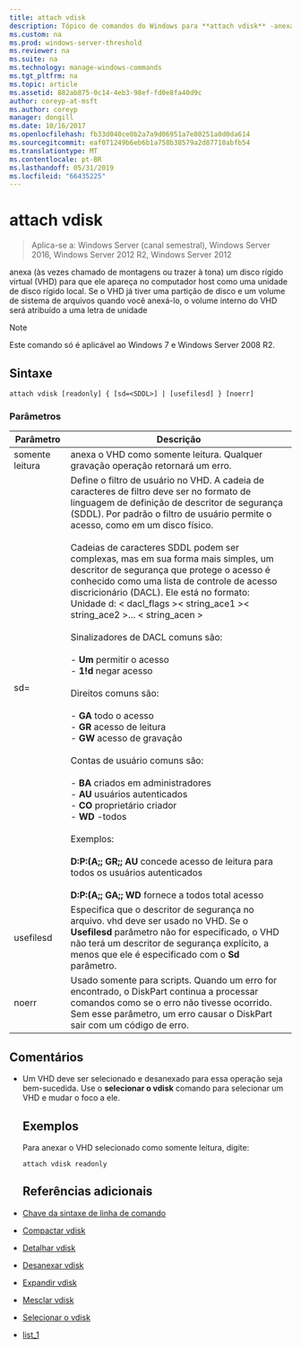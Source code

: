 ```yaml
---
title: attach vdisk
description: Tópico de comandos do Windows para **attach vdisk** -anexa (às vezes chamado de montagens ou trazer à tona) um disco rígido virtual (VHD) para que ele apareça no computador host como uma unidade de disco rígido local.
ms.custom: na
ms.prod: windows-server-threshold
ms.reviewer: na
ms.suite: na
ms.technology: manage-windows-commands
ms.tgt_pltfrm: na
ms.topic: article
ms.assetid: 882ab875-0c14-4eb3-98ef-fd0e8fa40d9c
author: coreyp-at-msft
ms.author: coreyp
manager: dongill
ms.date: 10/16/2017
ms.openlocfilehash: fb33d040ce0b2a7a9d06951a7e80251a0d0da614
ms.sourcegitcommit: eaf071249b6eb6b1a758b38579a2d87710abfb54
ms.translationtype: MT
ms.contentlocale: pt-BR
ms.lasthandoff: 05/31/2019
ms.locfileid: "66435225"
---
```

# <a name="attach-vdisk"></a>attach vdisk

>Aplica-se a: Windows Server (canal semestral), Windows Server 2016, Windows Server 2012 R2, Windows Server 2012

anexa (às vezes chamado de montagens ou trazer à tona) um disco rígido virtual (VHD) para que ele apareça no computador host como uma unidade de disco rígido local. Se o VHD já tiver uma partição de disco e um volume de sistema de arquivos quando você anexá-lo, o volume interno do VHD será atribuído a uma letra de unidade
> [!NOTE]
> Este comando só é aplicável ao Windows 7 e Windows Server 2008 R2.

## <a name="syntax"></a>Sintaxe
```
attach vdisk [readonly] { [sd=<SDDL>] | [usefilesd] } [noerr]
```
### <a name="parameters"></a>Parâmetros

|    Parâmetro     |                                                                                                                                                                                                                                                                                                                                                                                                                                                                                                          Descrição                                                                                                                                                                                                                                                                                                                                                                                                                                                                                                          |
|------------------|-------------------------------------------------------------------------------------------------------------------------------------------------------------------------------------------------------------------------------------------------------------------------------------------------------------------------------------------------------------------------------------------------------------------------------------------------------------------------------------------------------------------------------------------------------------------------------------------------------------------------------------------------------------------------------------------------------------------------------------------------------------------------------------------------------------------------------------------------------------------------------------------------------------------------------------------------------------------------------------------------------------------------------|
|     somente leitura     |                                                                                                                                                                                                                                                                                                                                                                                                                                                                             anexa o VHD como somente leitura. Qualquer gravação operação retornará um erro.                                                                                                                                                                                                                                                                                                                                                                                                                                                                              |
| sd=<SDDL string> | Define o filtro de usuário no VHD. A cadeia de caracteres de filtro deve ser no formato de linguagem de definição de descritor de segurança (SDDL). Por padrão o filtro de usuário permite o acesso, como em um disco físico.<br /><br />Cadeias de caracteres SDDL podem ser complexas, mas em sua forma mais simples, um descritor de segurança que protege o acesso é conhecido como uma lista de controle de acesso discricionário (DACL). Ele está no formato: Unidade d: < dacl_flags >< string_ace1 >< string_ace2 >... < string_acen ><br /><br />Sinalizadores de DACL comuns são:<br /><br />-   **Um** permitir o acesso<br />-   **1!d** negar acesso<br /><br />Direitos comuns são:<br /><br />-   **GA** todo o acesso<br />-   **GR** acesso de leitura<br />-   **GW** acesso de gravação<br /><br />Contas de usuário comuns são:<br /><br />-   **BA** criados em administradores<br />-   **AU** usuários autenticados<br />-   **CO** proprietário criador<br />-   **WD** -todos<br /><br />Exemplos:<br /><br />**D:P:(A;; GR;; AU** concede acesso de leitura para todos os usuários autenticados<br /><br />**D:P:(A;; GA;; WD** fornece a todos total acesso |
|    usefilesd     |                                                                                                                                                                                                                                                                                                                                                                                          Especifica que o descritor de segurança no arquivo. vhd deve ser usado no VHD. Se o **Usefilesd** parâmetro não for especificado, o VHD não terá um descritor de segurança explícito, a menos que ele é especificado com o **Sd** parâmetro.                                                                                                                                                                                                                                                                                                                                                                                          |
|      noerr       |                                                                                                                                                                                                                                                                                                                                                                                                           Usado somente para scripts. Quando um erro for encontrado, o DiskPart continua a processar comandos como se o erro não tivesse ocorrido. Sem esse parâmetro, um erro causar o DiskPart sair com um código de erro.                                                                                                                                                                                                                                                                                                                                                                                                           |

## <a name="remarks"></a>Comentários
- Um VHD deve ser selecionado e desanexado para essa operação seja bem-sucedida. Use o **selecionar o vdisk** comando para selecionar um VHD e mudar o foco a ele.
  ## <a name="BKMK_Examples"></a>Exemplos
  Para anexar o VHD selecionado como somente leitura, digite:
  ```
  attach vdisk readonly
  ```
  ## <a name="additional-references"></a>Referências adicionais
- [Chave da sintaxe de linha de comando](command-line-syntax-key.md)
- [Compactar vdisk](compact-vdisk.md)

- [Detalhar vdisk](detail-vdisk.md)
- [Desanexar vdisk](detach-vdisk.md)
- [Expandir vdisk](expand-vdisk.md)
- [Mesclar vdisk](merge-vdisk.md)
- [Selecionar o vdisk](select-vdisk.md)
- [list_1](list_1.md)
